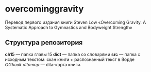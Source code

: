 # overcominggravity
Перевод первого издания книги Steven Low «Overcoming Gravity. A Systematic Approach to Gymnastics and Bodyweight Strength»

## Структура репозитория
**ch15** — папка главы 15
**dict** — папка со словарями
**src** — папка с исходным текстом: скан книги + распознанный текст в Ворде
*OGbook.ditamap* — dita-карта книги. 